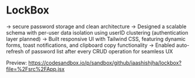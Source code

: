 # LockBox
-> secure password storage and clean architecture 
-> Designed a scalable schema with per-user data isolation using userID clustering (authentication layer planned) 
-> Built responsive UI with Tailwind CSS, featuring dynamic forms, toast notifications, and clipboard copy functionality 
-> Enabled auto-refresh of password list after every CRUD operation for seamless UX 


Preview: https://codesandbox.io/p/sandbox/github/iaashishjha/lockbox?file=%2Fsrc%2FApp.jsx




